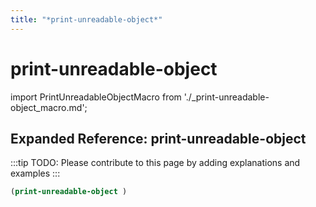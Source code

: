```yaml
---
title: "*print-unreadable-object*"
---
```


# print-unreadable-object

import PrintUnreadableObjectMacro from './_print-unreadable-object_macro.md';

<PrintUnreadableObjectMacro />

## Expanded Reference: print-unreadable-object

:::tip
TODO: Please contribute to this page by adding explanations and examples
:::

```lisp
(print-unreadable-object )
```
